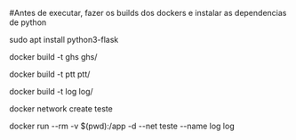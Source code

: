 #Antes de executar, fazer os builds dos dockers e instalar as dependencias de python

sudo apt install python3-flask

docker build -t ghs ghs/

docker build -t ptt ptt/

docker build -t log log/

docker network create teste

docker run --rm -v $(pwd):/app -d --net teste --name log log
